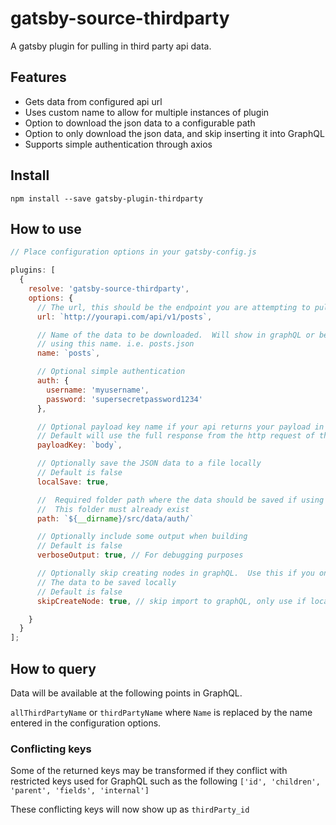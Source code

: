 # gatsby-source-thirdparty

A gatsby plugin for pulling in third party api data.

## Features

* Gets data from configured api url
* Uses custom name to allow for multiple instances of plugin
* Option to download the json data to a configurable path
* Option to only download the json data, and skip inserting it into GraphQL
* Supports simple authentication through axios

## Install

`npm install --save gatsby-plugin-thirdparty`

## How to use

```javascript
// Place configuration options in your gatsby-config.js

plugins: [
  {
    resolve: 'gatsby-source-thirdparty',
    options: {
      // The url, this should be the endpoint you are attempting to pull data from
      url: `http://yourapi.com/api/v1/posts`,

      // Name of the data to be downloaded.  Will show in graphQL or be saved to a file
      // using this name. i.e. posts.json
      name: `posts`,

      // Optional simple authentication
      auth: {
        username: 'myusername',
        password: 'supersecretpassword1234'
      },

      // Optional payload key name if your api returns your payload in a different key
      // Default will use the full response from the http request of the url
      payloadKey: `body`,

      // Optionally save the JSON data to a file locally
      // Default is false
      localSave: true,

      //  Required folder path where the data should be saved if using localSave option
      //  This folder must already exist
      path: `${__dirname}/src/data/auth/`

      // Optionally include some output when building
      // Default is false
      verboseOutput: true, // For debugging purposes

      // Optionally skip creating nodes in graphQL.  Use this if you only want
      // The data to be saved locally
      // Default is false
      skipCreateNode: true, // skip import to graphQL, only use if localSave is all you want

    }
  }
];

```

## How to query

Data will be available at the following points in GraphQL.

`allThirdPartyName` or `thirdPartyName` where `Name` is replaced by the name entered in the
configuration options.

### Conflicting keys

Some of the returned keys may be transformed if they conflict with restricted keys used for
GraphQL such as the following `['id', 'children', 'parent', 'fields', 'internal']`

These conflicting keys will now show up as `thirdParty_id`
